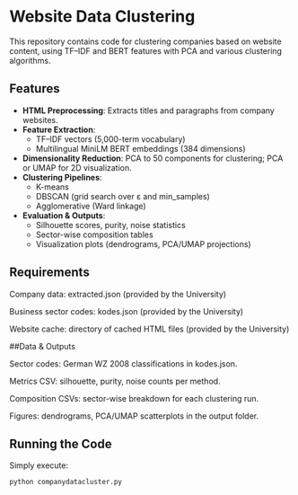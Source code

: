 # Website Data Clustering

This repository contains code for clustering companies based on website content, using TF–IDF and BERT features with PCA and various clustering algorithms.

## Features

- **HTML Preprocessing**: Extracts titles and paragraphs from company websites.  
- **Feature Extraction**:  
  - TF–IDF vectors (5,000-term vocabulary)  
  - Multilingual MiniLM BERT embeddings (384 dimensions)  
- **Dimensionality Reduction**: PCA to 50 components for clustering; PCA or UMAP for 2D visualization.  
- **Clustering Pipelines**:  
  - K-means  
  - DBSCAN (grid search over ε and min_samples)  
  - Agglomerative (Ward linkage)  
- **Evaluation & Outputs**:  
  - Silhouette scores, purity, noise statistics  
  - Sector-wise composition tables  
  - Visualization plots (dendrograms, PCA/UMAP projections)
  
## Requirements

Company data: extracted.json (provided by the University)

Business sector codes: kodes.json (provided by the University)

Website cache: directory of cached HTML files (provided by the University)

##Data & Outputs

Sector codes: German WZ 2008 classifications in kodes.json.

Metrics CSV: silhouette, purity, noise counts per method.

Composition CSVs: sector-wise breakdown for each clustering run.

Figures: dendrograms, PCA/UMAP scatterplots in the output folder.

## Running the Code

Simply execute:

```bash
python companydatacluster.py



